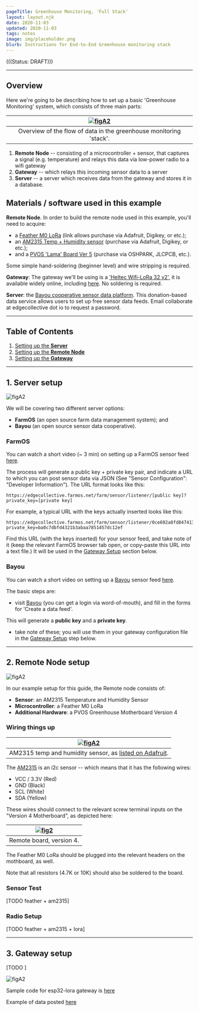 ```yaml
---
pageTitle: Greenhouse Monitoring, 'Full Stack'
layout: layout.njk
date: 2020-11-03
updated: 2020-11-03
tags: notes 
image: img/placeholder.png
blurb: Instructions for End-to-End Greenhouse monitoring stack
---
```


(((Status: DRAFT)))

---

## Overview 

Here we're going to be describing how to set up a basic 'Greenhouse Monitoring' system, which consists of three main parts:

|[ ![figA2](/img/valedalama/greenhouse_stack.png)](/img/valedalama/greenhouse_stack.png)|
|:--:|
| Overview of the flow of data in the greenhouse monitoring 'stack'. |

1. **Remote Node** -- consisting of a microcontroller + sensor, that captures a signal (e.g. temperature) and relays this data via low-power radio to a wifi gateway
2. **Gateway** -- which relays this incoming sensor data to a server
3. **Server** -- a server which receives data from the gateway and stores it in a database.

## Materials / software used in this example

**Remote Node**. In order to build the remote node used in this example, you'll need to acquire:
- a [Feather M0 LoRa](https://www.adafruit.com/product/3178) (link allows purchase via Adafruit, Digikey, or etc.);
- an [AM2315 Temp + Humidity sensor](https://www.adafruit.com/product/1293) (purchase via Adafruit, Digikey, or etc.);
- and a [PVOS 'Lama' Board Ver 5](https://oshpark.com/shared_projects/vQ5JTv0Z) (purchase via OSHPARK, JLCPCB, etc.). 

Some simple hand-soldering (beginner level) and wire stripping is required. 

**Gateway**:  The gateway we'll be using is a ['Heltec Wifi-LoRa 32 v2'](https://heltec.org/project/wifi-lora-32/), it is available widely online, including [here](https://www.amazon.com/MakerFocus-Development-Bluetooth-0-96inch-Display/dp/B076MSLFC9/ref=asc_df_B076MSLFC9/?tag=hyprod-20&linkCode=df0&hvadid=312824707815&hvpos=&hvnetw=g&hvrand=4477519221563307865&hvpone=&hvptwo=&hvqmt=&hvdev=c&hvdvcmdl=&hvlocint=&hvlocphy=9002000&hvtargid=pla-570414542843&psc=1). No soldering is required.

**Server**: the [Bayou cooperative sensor data platform](http://159.65.226.222:3000/). This donation-based data service allows users to set up free sensor data feeds. Email collaborate at edgecollective dot io to request a password.


---

## Table of Contents 

1. [Setting up the **Server**](#server)
2. [Setting up the **Remote Node**](#micro)
3. [Setting up the **Gateway**](#gateway)

---

## <a name="server"></a> 1. Server setup

![figA2](/img/valedalama/stack_server.png)

We will be covering two different server options:

- **FarmOS** (an open source farm data management system); and
- **Bayou** (an open source sensor data cooperative).

### FarmOS

You can watch a short video (~ 3 min) on setting up a FarmOS sensor feed [here](https://youtu.be/arGErKKODrU).  

The process will generate a public key + private key pair, and indicate a URL to which you can post sensor data via JSON (See "Sensor Configuration": "Developer Information").  The URL format looks like this:

```
https://edgecollective.farmos.net/farm/sensor/listener/[public key]?private_key=[private key]
```

For example, a typical URL with the keys actually inserted looks like this:

```
https://edgecollective.farmos.net/farm/sensor/listener/0ce692a8fd8474137839535dd7997a28?private_key=ba0c7dbfd4321b3abaa7851457dc12ef
```

Find this URL (with the keys inserted) for your sensor feed, and take note of it (keep the relevant FarmOS browser tab open, or copy-paste this URL into a text file.) It will be used in the  [Gateway Setup](#gateway) section below.

### Bayou

You can watch a short video on setting up a [Bayou](http://159.65.226.222:3000/) sensor feed [here](https://youtu.be/EKZA-AtDYO0).

The basic steps are:

- visit [Bayou](http://159.65.226.222:3000/) (you can get a login via word-of-mouth), and fill in the forms for 'Create a data feed'.  

This will generate a **public key** and a **private key**.  

- take note of these; you will use them in your gateway configuration file in the [Gateway Setup](#gateway) step below.

---

## <a name="micro"></a> 2. Remote Node setup

![figA2](/img/valedalama/stack_node.png)

In our example setup for this guide, the Remote node consists of:

- **Sensor**: an AM2315 Temperature and Humidity Sensor
- **Microcontroller**: a Feather M0 LoRa
- **Additional Hardware**: a PVOS Greenhouse Motherboard Version 4

### Wiring things up

|[ ![figA2](/img/valedalama/am2315.jpg)](/img/valedalama/am2315.jpg)|
|:--:|
| AM2315 temp and humidity sensor, as [listed on Adafruit](https://www.adafruit.com/product/1293).|

The [AM2315](https://www.adafruit.com/product/1293) is an i2c sensor -- which means that it has the following wires:

- VCC / 3.3V  (Red)
- GND (Black)
- SCL (White)
- SDA (Yellow)

These wires should connect to the relevant screw terminal inputs on the "Version 4 Motherboard", as depicted here:

|[ ![fig2](/img/valedalama/remote_v4_board.png)](/img/valedalama/remote_v4_board.png)|
|:--:|
| Remote board, version 4. |

The Feather M0 LoRa should be plugged into the relevant headers on the mothboard, as well.

Note that all resistors (4.7K or 10K) should also be soldered to the board.

### Sensor Test

[TODO feather + am2315]

### Radio Setup

[TODO feather + am2315 + lora]

---

## <a name="gateway"></a> 3. Gateway setup

[TODO ]

![figA2](/img/valedalama/stack_gateway.png)


Sample code for esp32-lora gateway is [here](https://github.com/edgecollective/valedalama/tree/master/greenhouse/gateway/heltec_wifi_lora_bayou_farmos)

Example of data posted [here](http://159.65.226.222:3000/drives/1a142aee9702045f3049325318f14fab10d24ce3e0c8a387d092759c0594ba5e)

